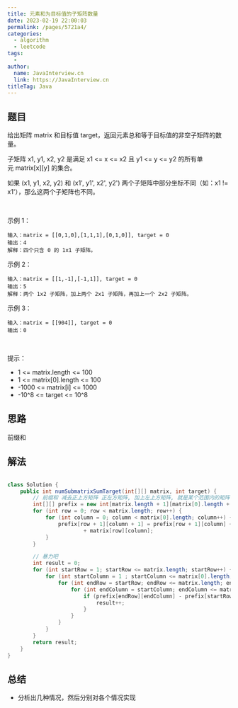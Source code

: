 ```yaml
---
title: 元素和为目标值的子矩阵数量
date: 2023-02-19 22:00:03
permalink: /pages/5721a4/
categories:
  - algorithm
  - leetcode
tags:
  - 
author: 
  name: JavaInterview.cn
  link: https://JavaInterview.cn
titleTag: Java
---
```




## 题目

给出矩阵 matrix 和目标值 target，返回元素总和等于目标值的非空子矩阵的数量。

子矩阵 x1, y1, x2, y2 是满足 x1 <= x <= x2 且 y1 <= y <= y2 的所有单元 matrix[x][y] 的集合。

如果 (x1, y1, x2, y2) 和 (x1', y1', x2', y2') 两个子矩阵中部分坐标不同（如：x1 != x1'），那么这两个子矩阵也不同。

 

示例 1：



    输入：matrix = [[0,1,0],[1,1,1],[0,1,0]], target = 0
    输出：4
    解释：四个只含 0 的 1x1 子矩阵。
示例 2：

    输入：matrix = [[1,-1],[-1,1]], target = 0
    输出：5
    解释：两个 1x2 子矩阵，加上两个 2x1 子矩阵，再加上一个 2x2 子矩阵。
示例 3：

    输入：matrix = [[904]], target = 0
    输出：0
 

提示：

- 1 <= matrix.length <= 100
- 1 <= matrix[0].length <= 100
- -1000 <= matrix[i] <= 1000
- -10^8 <= target <= 10^8


## 思路

前缀和

## 解法
```java

class Solution {
    public int numSubmatrixSumTarget(int[][] matrix, int target) {
        // 前缀和 减去正上方矩阵 正左方矩阵, 加上左上方矩阵, 就是某个范围内的矩阵
        int[][] prefix = new int[matrix.length + 1][matrix[0].length + 1];
        for (int row = 0; row < matrix.length; row++) {
            for (int column = 0; column < matrix[0].length; column++) {
                prefix[row + 1][column + 1] = prefix[row + 1][column] + prefix[row][column + 1] - prefix[row][column]
                        + matrix[row][column];
            }
        }

        // 暴力吧
        int result = 0;
        for (int startRow = 1; startRow <= matrix.length; startRow++) {
            for (int startColumn = 1 ; startColumn <= matrix[0].length; startColumn++) {
                for (int endRow = startRow; endRow <= matrix.length; endRow++) {
                    for (int endColumn = startColumn; endColumn <= matrix[0].length; endColumn++) {
                        if (prefix[endRow][endColumn] - prefix[startRow - 1][endColumn] - prefix[endRow][startColumn - 1] + prefix[startRow - 1][startColumn - 1] == target) {
                            result++;
                        }
                    }
                }
            }
        }
        return result;
    }
}
```

## 总结

- 分析出几种情况，然后分别对各个情况实现 
